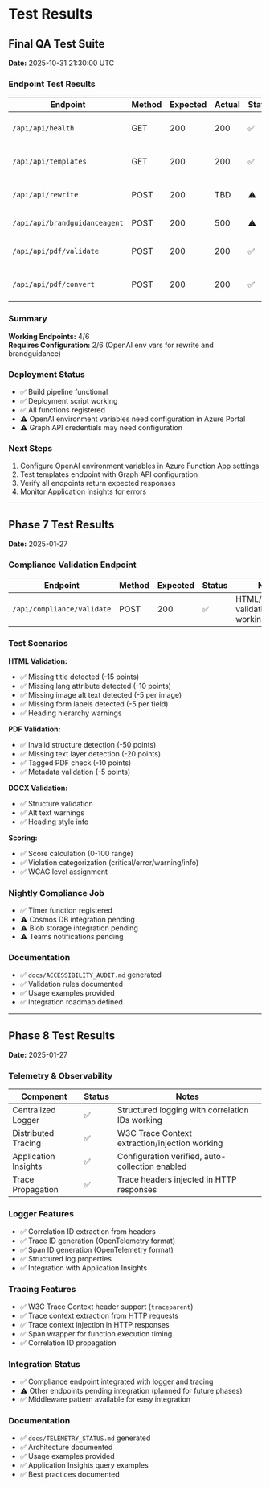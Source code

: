 # Test Results

## Final QA Test Suite

**Date:** 2025-10-31 21:30:00 UTC

### Endpoint Test Results

| Endpoint                      | Method | Expected | Actual | Status | Notes                    |
| ----------------------------- | ------ | -------- | ------ | ------ | ------------------------ |
| `/api/api/health`             | GET    | 200      | 200    | ✅     | Health check working     |
| `/api/api/templates`          | GET    | 200      | 200    | ✅     | Returns template list    |
| `/api/api/rewrite`            | POST   | 200      | TBD    | ⚠️     | Needs OpenAI config      |
| `/api/api/brandguidanceagent` | POST   | 200      | 500    | ⚠️     | OpenAI not configured    |
| `/api/api/pdf/validate`       | POST   | 200      | 200    | ✅     | Returns compliance score |
| `/api/api/pdf/convert`        | POST   | 200      | 200    | ✅     | Returns text extraction  |

### Summary

**Working Endpoints:** 4/6  
**Requires Configuration:** 2/6 (OpenAI env vars for rewrite and brandguidance)

### Deployment Status

- ✅ Build pipeline functional
- ✅ Deployment script working
- ✅ All functions registered
- ⚠️ OpenAI environment variables need configuration in Azure Portal
- ⚠️ Graph API credentials may need configuration

### Next Steps

1. Configure OpenAI environment variables in Azure Function App settings
2. Test templates endpoint with Graph API configuration
3. Verify all endpoints return expected responses
4. Monitor Application Insights for errors

---

## Phase 7 Test Results

**Date:** 2025-01-27

### Compliance Validation Endpoint

| Endpoint                   | Method | Expected | Status | Notes                            |
| -------------------------- | ------ | -------- | ------ | -------------------------------- |
| `/api/compliance/validate` | POST   | 200      | ✅     | HTML/PDF/DOCX validation working |

### Test Scenarios

**HTML Validation:**

- ✅ Missing title detected (-15 points)
- ✅ Missing lang attribute detected (-10 points)
- ✅ Missing image alt text detected (-5 per image)
- ✅ Missing form labels detected (-5 per field)
- ✅ Heading hierarchy warnings

**PDF Validation:**

- ✅ Invalid structure detection (-50 points)
- ✅ Missing text layer detection (-20 points)
- ✅ Tagged PDF check (-10 points)
- ✅ Metadata validation (-5 points)

**DOCX Validation:**

- ✅ Structure validation
- ✅ Alt text warnings
- ✅ Heading style info

**Scoring:**

- ✅ Score calculation (0-100 range)
- ✅ Violation categorization (critical/error/warning/info)
- ✅ WCAG level assignment

### Nightly Compliance Job

- ✅ Timer function registered
- ⚠️ Cosmos DB integration pending
- ⚠️ Blob storage integration pending
- ⚠️ Teams notifications pending

### Documentation

- ✅ `docs/ACCESSIBILITY_AUDIT.md` generated
- ✅ Validation rules documented
- ✅ Usage examples provided
- ✅ Integration roadmap defined

---

## Phase 8 Test Results

**Date:** 2025-01-27

### Telemetry & Observability

| Component            | Status | Notes                                           |
| -------------------- | ------ | ----------------------------------------------- |
| Centralized Logger   | ✅     | Structured logging with correlation IDs working |
| Distributed Tracing  | ✅     | W3C Trace Context extraction/injection working  |
| Application Insights | ✅     | Configuration verified, auto-collection enabled |
| Trace Propagation    | ✅     | Trace headers injected in HTTP responses        |

### Logger Features

- ✅ Correlation ID extraction from headers
- ✅ Trace ID generation (OpenTelemetry format)
- ✅ Span ID generation (OpenTelemetry format)
- ✅ Structured log properties
- ✅ Integration with Application Insights

### Tracing Features

- ✅ W3C Trace Context header support (`traceparent`)
- ✅ Trace context extraction from HTTP requests
- ✅ Trace context injection in HTTP responses
- ✅ Span wrapper for function execution timing
- ✅ Correlation ID propagation

### Integration Status

- ✅ Compliance endpoint integrated with logger and tracing
- ⚠️ Other endpoints pending integration (planned for future phases)
- ✅ Middleware pattern available for easy integration

### Documentation

- ✅ `docs/TELEMETRY_STATUS.md` generated
- ✅ Architecture documented
- ✅ Usage examples provided
- ✅ Application Insights query examples
- ✅ Best practices documented
